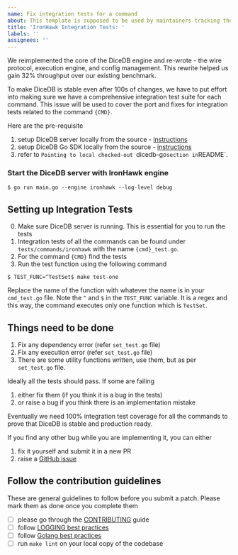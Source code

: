 ```yaml
---
name: Fix integration tests for a command
about: This template is supposed to be used by maintainers tracking the port of a integration test to IronHawk
title: 'IronHawk Integration Tests: '
labels: ''
assignees: ''
---
```


We reimplemented the core of the DiceDB engine and re-wrote - the wire protocol, execution engine, and config management. This rewrite helped us gain 32% throughput over our existing benchmark.

To make DiceDB is stable even after 100s of changes, we have to put effort
into making sure we have a comprehensive integration test suite for each command. This issue will be used to cover the port and fixes for integration tests related to the command `{CMD}`.

Here are the pre-requisite

1. setup DiceDB server locally from the source - [instructions](https://github.com/dicedb/dice)
2. setup DiceDB Go SDK locally from the source - [instructions](https://github.com/dicedb/dicedb-go)
3. refer to `Pointing to local checked-out `dicedb-go` section in `README`.

### Start the DiceDB server with IronHawk engine

```
$ go run main.go --engine ironhawk --log-level debug
```

## Setting up Integration Tests

0. Make sure DiceDB server is running. This is essential for you to run the tests
1. Integration tests of all the commands can be found under `tests/commands/ironhawk` with the name `{cmd}_test.go`.
2. For the command `{CMD}` find the tests
3. Run the test function using the following command

```
$ TEST_FUNC=^TestSet$ make test-one
```

Replace the name of the function with whatever the name is in your `cmd_test.go` file.
Note the `^` and `$` in the `TEST_FUNC` variable. It is a regex and this way, the command
executes only one function which is `TestSet`.

## Things need to be done

1. Fix any dependency error (refer `set_test.go` file)
2. Fix any execution error (refer `set_test.go` file)
3. There are some utility functions written, use them, but as per `set_test.go` file.

Ideally all the tests should pass. If some are failing

1. either fix them (if you think it is a bug in the tests)
2. or raise a bug if you think there is an implementation mistake

Eventually we need 100% integration test coverage for all the commands to
prove that DiceDB is stable and production ready.

If you find any other bug while you are implementing it, you can either

1. fix it yourself and submit it in a new PR
2. raise a [GitHub issue](https://github.com/DiceDB/dice/issues)

## Follow the contribution guidelines

These are general guidelines to follow before you submit a patch. Please mark them as done
once you complete them

- [ ] please go through the [CONTRIBUTING](https://github.com/DiceDB/dice/tree/master/CONTRIBUTING) guide
- [ ] follow [LOGGING best practices](https://github.com/DiceDB/dice/blob/master/CONTRIBUTING/logging.md)
- [ ] follow [Golang best practices](https://github.com/DiceDB/dice/blob/master/CONTRIBUTING/go.md)
- [ ] run `make lint` on your local copy of the codebase
